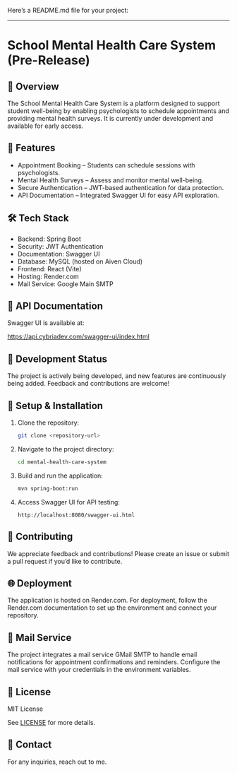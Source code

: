 Here’s a README.md file for your project:  

---

# School Mental Health Care System (Pre-Release)

## 📌 Overview  
The School Mental Health Care System is a platform designed to support student well-being by enabling psychologists to schedule appointments and providing mental health surveys. It is currently under development and available for early access.  

## 🚀 Features  
- Appointment Booking – Students can schedule sessions with psychologists.  
- Mental Health Surveys – Assess and monitor mental well-being.  
- Secure Authentication – JWT-based authentication for data protection.  
- API Documentation – Integrated Swagger UI for easy API exploration.  

## 🛠️ Tech Stack  
- Backend: Spring Boot  
- Security: JWT Authentication  
- Documentation: Swagger UI  
- Database: MySQL (hosted on Aiven Cloud)  
- Frontend: React (Vite)  
- Hosting: Render.com  
- Mail Service: Google Main SMTP

## 📖 API Documentation  
Swagger UI is available at:  

https://api.cybriadev.com/swagger-ui/index.html


## 🚧 Development Status  
The project is actively being developed, and new features are continuously being added. Feedback and contributions are welcome!  

## 🔧 Setup & Installation  
1. Clone the repository:  
   ```sh
   git clone <repository-url>
   ```
2. Navigate to the project directory:  
   ```sh
   cd mental-health-care-system
   ```
3. Build and run the application:  
   ```sh
   mvn spring-boot:run
   ```
4. Access Swagger UI for API testing:  
   ```
   http://localhost:8080/swagger-ui.html
   ```

## 🤝 Contributing  
We appreciate feedback and contributions! Please create an issue or submit a pull request if you’d like to contribute.  

## 🌐 Deployment
The application is hosted on Render.com. For deployment, follow the Render.com documentation to set up the environment and connect your repository.

## 📧 Mail Service
The project integrates a mail service GMail SMTP to handle email notifications for appointment confirmations and reminders. Configure the mail service with your credentials in the environment variables.

## 📜 License
MIT License  

See [LICENSE](./LICENSE) for more details.  

## 📩 Contact  
For any inquiries, reach out to me.  
